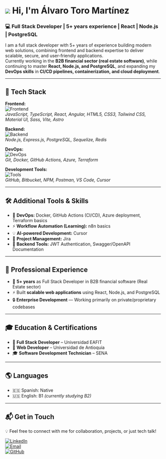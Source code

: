 
# ![](https://user-images.githubusercontent.com/18350557/176309783-0785949b-9127-417c-8b55-ab5a4333674e.gif) Hi, I'm Álvaro Toro Martínez  
### 💻 Full Stack Developer | 5+ years experience | React | Node.js | PostgreSQL  

I am a full stack developer with 5+ years of experience building modern web solutions, combining frontend and backend expertise to deliver scalable, secure, and user-friendly applications.  
Currently working in the **B2B financial sector (real estate software)**, while continuing to master **React, Node.js, and PostgreSQL**, and expanding my **DevOps skills** in **CI/CD pipelines, containerization, and cloud deployment**.  

---

## 🚀 Tech Stack  

**Frontend:**  
![Frontend](https://skillicons.dev/icons?i=js,ts,react,angular,html,css,tailwind,materialui,sass,vite,astro)  
*JavaScript, TypeScript, React, Angular, HTML5, CSS3, Tailwind CSS, Material UI, Sass, Vite, Astro*

**Backend:**  
![Backend](https://skillicons.dev/icons?i=nodejs,express,postgres,sequelize,redis)  
*Node.js, Express.js, PostgreSQL, Sequelize, Redis*

**DevOps:**  
![DevOps](https://skillicons.dev/icons?i=git,docker,githubactions,azure,terraform)  
*Git, Docker, GitHub Actions, Azure, Terraform*

**Development Tools:**  
![Tools](https://skillicons.dev/icons?i=github,bitbucket,npm,postman,vscode)  
*GitHub, Bitbucket, NPM, Postman, VS Code, Cursor*

---

## 🛠️ Additional Tools & Skills  
- 🚀 **DevOps:** Docker, GitHub Actions (CI/CD), Azure deployment, Terraform basics  
- ⚡ **Workflow Automation (Learning):** n8n basics  
- 💡 **AI-powered Development:** Cursor  
- 📌 **Project Management:** Jira  
- 🔐 **Backend Tools:** JWT Authentication, Swagger/OpenAPI Documentation  

---

## 💼 Professional Experience  
- 🏢 **5+ years** as Full Stack Developer in B2B financial software (Real Estate sector)  
- ⚡ Built **scalable web applications** using React, Node.js, and PostgreSQL  
- 🔒 **Enterprise Development** — Working primarily on private/proprietary codebases  

---

## 🎓 Education & Certifications  
- 📜 **Full Stack Developer** – Universidad EAFIT  
- 📜 **Web Developer** – Universidad de Antioquia  
- 🎓 **Software Development Technician** – SENA  

---

## 🌎 Languages  
- 🇪🇸 Spanish: Native  
- 🇺🇸 English: B1 *(currently studying B2)*  

---

## 📬 Get in Touch  
💡 Feel free to connect with me for collaboration, projects, or just tech talk!  

[![LinkedIn](https://img.shields.io/badge/LinkedIn-0A66C2?style=for-the-badge&logo=linkedin&logoColor=white)](https://www.linkedin.com/in/alvaro-toro-martinez-dev/)  
[![Email](https://img.shields.io/badge/Email-D14836?style=for-the-badge&logo=gmail&logoColor=white)](mailto:torom.alvaro@gmail.com)  
[![GitHub](https://img.shields.io/badge/GitHub-181717?style=for-the-badge&logo=github&logoColor=white)](https://github.com/toromartinezalvaro)  
